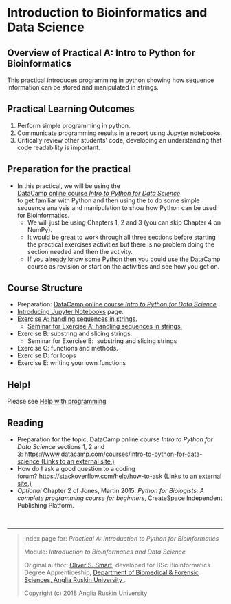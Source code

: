 # Introduction to Bioinformatics and Data Science
## Overview of Practical A: Intro to Python for Bioinformatics

<p>This practical introduces programming in python showing how sequence information can be stored and manipulated in strings.</p>
<h2>Practical Learning Outcomes</h2>
<ol>
<li>Perform simple programming in python.</li>
<li>Communicate programming results in a report using Jupyter notebooks.</li>
<li>Critically review other students&rsquo; code, developing an understanding that code readability is important.</li>
</ol>
<h2>Preparation for the practical</h2>
<ul>
<li>In this practical, we will be using the<span>&nbsp;</span><br /><a href="https://www.datacamp.com/courses/intro-to-python-for-data-science" target="_parent">DataCamp online course<span>&nbsp;</span><em>Intro to Python for Data Science</em></a><span>&nbsp;<br /></span>to get familiar with Python and then using the to do some simple sequence analysis and manipulation to show how Python can be used for Bioinformatics.
<ul>
<li>We will just be using Chapters 1, 2 and 3 (you can skip Chapter 4 on NumPy).</li>
<li>It would be great to work through all three sections before starting the practical exercises activities but there is no problem doing the section needed and then the activity.</li>
<li>If you already know some Python then you could use the DataCamp course as revision or start on the activities and see how you get on.</li>
</ul>
</li>
</ul>
<h2>Course Structure</h2>
<ul>
<li>Preparation:&nbsp;<a href="https://www.datacamp.com/courses/intro-to-python-for-data-science" target="_parent">DataCamp online course<span>&nbsp;</span><em>Intro to Python for Data Science</em></a><span>&nbsp;</span></li>
<li><a href="https://github.com/ARU-Bioinformatics/ibdsA-intro">Introducing Jupyter Notebooks</a>&nbsp;page.</li>
<li><a href="https://github.com/ARU-Bioinformatics/ibdsA-ex-A">Exercise A: handling sequences in strings.</a>
<ul>
<li><a href="https://canvas.anglia.ac.uk/courses/1490/discussion_topics/35295" data-api-endpoint="https://canvas.anglia.ac.uk/api/v1/courses/1490/discussion_topics/35295" data-api-returntype="Discussion">Seminar for Exercise A: handling sequences in strings.</a></li>
</ul>
</li>
<li>Exercise B: substring and slicing strings:
<ul>
<li>Seminar for Exercise B:&nbsp;&nbsp;substring and slicing strings</li>
</ul>
</li>
<li>Exercise C: functions and methods.</li>
<li>Exercise D: for loops</li>
<li>Exercise E: writing your own functions</li>
</ul>
<h2>Help!</h2>
<p>Please see&nbsp;<a href="https://canvas.anglia.ac.uk/courses/1490/pages/help-with-programming" data-api-endpoint="https://canvas.anglia.ac.uk/api/v1/courses/1490/pages/help-with-programming" data-api-returntype="Page">Help with programming</a>&nbsp;</p>
<h2>Reading</h2>
<ul>
<li>Preparation for the topic, DataCamp online course<span>&nbsp;</span><em>Intro to Python for Data Science</em><span>&nbsp;</span>sections 1, 2 and 3:<span>&nbsp;</span><a class="external" href="https://www.datacamp.com/courses/intro-to-python-for-data-science" target="_blank" rel="noopener"><span>https://www.datacamp.com/courses/intro-to-python-for-data-science<span class="screenreader-only">&nbsp;(Links to an external site.)</span></span></a></li>
<li>How do I ask a good question to a coding forum?<span>&nbsp;</span><a class="external" href="https://stackoverflow.com/help/how-to-ask" target="_blank" rel="noopener"><span>https://stackoverflow.com/help/how-to-ask<span class="screenreader-only">&nbsp;(Links to an external site.)</span></span></a></li>
<li><em>Optional</em> Chapter 2 of Jones, Martin 2015.<span>&nbsp;</span><em>Python for Biologists: A complete programming course for beginners</em>, CreateSpace Independent Publishing Platform.</li>
</ul>
<p>&nbsp;</p>


-------------------------

> Index page for: 
> *Practical A: Introduction to Python for Bioinformatics*
>
> Module:
>  *Introduction to Bioinformatics and Data Science* 
>
> Original author: [Oliver S. Smart](https://www.linkedin.com/in/osmart/),
> developed for BSc Bioinformatics Degree Apprenticeship,
>  [Department of Biomedical & Forensic Sciences,
>  Anglia Ruskin University
>  ](https://www.anglia.ac.uk/science-and-technology/about/biomedical-and-forensic-science).
>
> Copyright (c) 2018 Anglia Ruskin University

